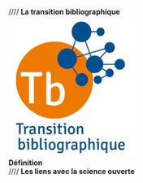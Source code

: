 //// 
**La transition bibliographique**\
![alt text](Transition_bibliographique.jpg)\
**Définition**\
////
**Les liens avec la science ouverte**
